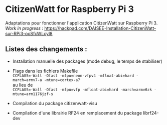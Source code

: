 # CitizenWatt for Raspberry Pi 3

Adaptations pour fonctionner l'application CitizenWatt sur Raspberry Pi 3.  
_Work in progress_ : https://hackpad.com/DAISEE-Installation-CitizenWatt-sur-RPi3-ooSfcWLcyl8    

## Listes des changements  :
* Installation manuelle des packages (mode debug, le temps de stabiliser)  
  
* Flags dans les fichiers Makefile  
`CCFLAGS=-Wall -Ofast -mfpu=neon-vfpv4 -mfloat-abi=hard -march=armv7-a -mtune=cortex-a7`  
au lieu de  
`CCFLAGS=-Wall -Ofast -mfpu=vfp -mfloat-abi=hard -march=armv6zk -mtune=arm1176jzf-s`  
  
* Compilation du package citizenwatt-visu  
  
* Compilation d'une librairie RF24 en remplacement du package librf24-dev  

